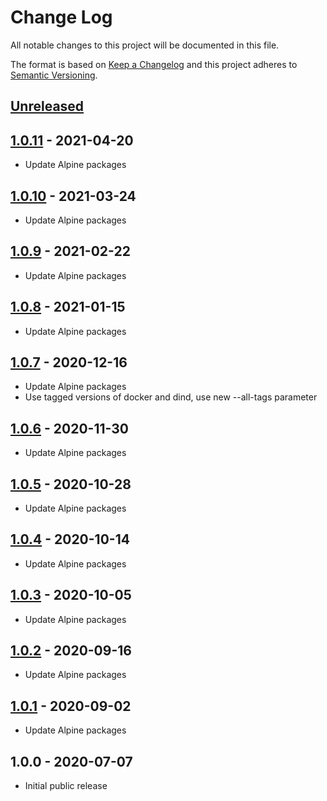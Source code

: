 # Change Log

All notable changes to this project will be documented in this file.

The format is based on [Keep a Changelog](http://keepachangelog.com/)
and this project adheres to [Semantic Versioning](http://semver.org/).

## [Unreleased]

## [1.0.11] - 2021-04-20
- Update Alpine packages

## [1.0.10] - 2021-03-24
- Update Alpine packages

## [1.0.9] - 2021-02-22
- Update Alpine packages

## [1.0.8] - 2021-01-15
- Update Alpine packages

## [1.0.7] - 2020-12-16
- Update Alpine packages
- Use tagged versions of docker and dind, use new --all-tags parameter

## [1.0.6] - 2020-11-30
- Update Alpine packages

## [1.0.5] - 2020-10-28
- Update Alpine packages

## [1.0.4] - 2020-10-14
- Update Alpine packages

## [1.0.3] - 2020-10-05
- Update Alpine packages

## [1.0.2] - 2020-09-16
- Update Alpine packages

## [1.0.1] - 2020-09-02
- Update Alpine packages

## 1.0.0 - 2020-07-07

- Initial public release

[Unreleased]:  https://github.com/gmitirol/alpine312/compare/1.0.11...HEAD
[1.0.11]: https://github.com/gmitirol/alpine312/compare/1.0.10...1.0.11
[1.0.10]: https://github.com/gmitirol/alpine312/compare/1.0.9...1.0.10
[1.0.9]: https://github.com/gmitirol/alpine312/compare/1.0.8...1.0.9
[1.0.8]: https://github.com/gmitirol/alpine312/compare/1.0.7...1.0.8
[1.0.7]: https://github.com/gmitirol/alpine312/compare/1.0.6...1.0.7
[1.0.6]: https://github.com/gmitirol/alpine312/compare/1.0.5...1.0.6
[1.0.5]: https://github.com/gmitirol/alpine312/compare/1.0.4...1.0.5
[1.0.4]: https://github.com/gmitirol/alpine312/compare/1.0.3...1.0.4
[1.0.3]: https://github.com/gmitirol/alpine312/compare/1.0.2...1.0.3
[1.0.2]: https://github.com/gmitirol/alpine312/compare/1.0.1...1.0.2
[1.0.1]: https://github.com/gmitirol/alpine312/compare/1.0.0...1.0.1
